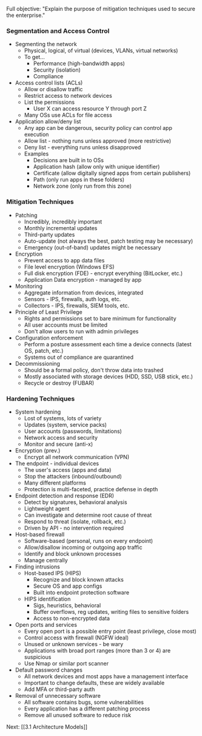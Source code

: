 Full objective: "Explain the purpose of mitigation techniques used to secure the
enterprise."

### Segmentation and Access Control
- Segmenting the network
	- Physical, logical, of virtual (devices, VLANs, virtual networks)
	- To get...
		- Performance (high-bandwidth apps)
		- Security (isolation)
		- Compliance
- Access control lists (ACLs)
	- Allow or disallow traffic
	- Restrict access to network devices
	- List the permissions
		- User X can access resource Y through port Z
	- Many OSs use ACLs for file access
- Application allow/deny list
	- Any app can be dangerous, security policy can control app execution
	- Allow list - nothing runs unless approved (more restrictive)
	- Deny list - everything runs unless disapproved
	- Examples
		- Decisions are built in to OSs
		- Application hash (allow only with unique identifier)
		- Certificate (allow digitally signed apps from certain publishers)
		- Path (only run apps in these folders)
		- Network zone (only run from this zone)
### Mitigation Techniques
- Patching
	- Incredibly, incredibly important
	- Monthly incremental updates
	- Third-party updates
	- Auto-update (not always the best, patch testing may be necessary)
	- Emergency (out-of-band) updates might be necessary
- Encryption
	- Prevent access to app data files
	- File level encryption (Windows EFS)
	- Full disk encryption (FDE) - encrypt everything (BitLocker, etc.)
	- Application Data encryption - managed by app
- Monitoring
	- Aggregate information from devices, integrated
	- Sensors - IPS, firewalls, auth logs, etc.
	- Collectors - IPS, firewalls, SIEM tools, etc.
- Principle of Least Privilege
	- Rights and permissions set to bare minimum for functionality
	- All user accounts must be limited
	- Don't allow users to run with admin privileges
- Configuration enforcement
	- Perform a posture assessment each time a device connects (latest OS, patch, etc.)
	- Systems out of compliance are quarantined
- Decommissioning
	- Should be a formal policy, don't throw data into trashed
	- Mostly associated with storage devices (HDD, SSD, USB stick, etc.)
	- Recycle or destroy (FUBAR)
### Hardening Techniques
- System hardening
	- Lost of systems, lots of variety
	- Updates (system, service packs)
	- User accounts (passwords, limitations)
	- Network access and security
	- Monitor and secure (anti-x)
- Encryption (prev.)
	- Encrypt all network communication (VPN)
- The endpoint - individual devices
	- The user's access (apps and data)
	- Stop the attackers (inbound/outbound)
	- Many different platforms
	- Protection is multi-faceted, practice defense in depth
- Endpoint detection and response (EDR)
	- Detect by signatures, behavioral analysis
	- Lightweight agent
	- Can investigate and determine root cause of threat
	- Respond to threat (isolate, rollback, etc.)
	- Driven by API - no intervention required
- Host-based firewall
	- Software-based (personal, runs on every endpoint)
	- Allow/disallow incoming or outgoing app traffic
	- Identify and block unknown processes
	- Manage centrally
- Finding intrusions
	- Host-based IPS (HIPS)
		- Recognize and block known attacks
		- Secure OS and app configs
		- Built into endpoint protection software
	- HIPS identification
		- Sigs, heuristics, behavioral
		- Buffer overflows, reg updates, writing files to sensitive folders
		- Access to non-encrypted data
- Open ports and services
	- Every open port is a possible entry point (least privilege, close most)
	- Control access with firewall (NGFW ideal)
	- Unused or unknown services - be wary
	- Applications with broad port ranges (more than 3 or 4) are suspicious
	- Use Nmap or similar port scanner
- Default password changes
	- All network devices and most apps have a management interface
	- Important to change defaults, these are widely available
	- Add MFA or third-party auth
- Removal of unnecessary software
	- All software contains bugs, some vulnerabilities
	- Every application has a different patching process
	- Remove all unused software to reduce risk

Next: [[3.1 Architecture Models]]
